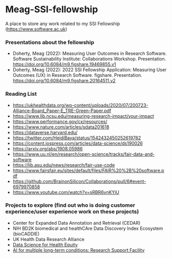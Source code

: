 # Meag-SSI-fellowship
A place to store any work related to my SSI Fellowship (https://www.software.ac.uk)

### Presentations about the fellowship
- Doherty, Meag (2022): Measuring User Outcomes in Research Software. Software Sustainability Institute: Collaborations Workshop. Presentation. https://doi.org/10.6084/m9.figshare.19469855.v1 
- Doherty, Meag (2022): 2022 SSI Fellowship Application: Measuring User Outcomes (UX) in Research Software. figshare. Presentation. https://doi.org/10.6084/m9.figshare.20164511.v2 

### Reading List
- https://ukhealthdata.org/wp-content/uploads/2020/07/200723-Alliance-Board_Paper-E_TRE-Green-Paper.pdf
- https://www.lib.ncsu.edu/measuring-research-impact/your-impact
- https://www.performance.gov/cx/resources/
- https://www.nature.com/articles/sdata201618
- https://dataverse.harvard.edu/
- https://twitter.com/HeidiBaya/status/1542432450252619782
- https://content.iospress.com/articles/data-science/ds190026
- https://arxiv.org/abs/1908.05986
- https://www.uu.nl/en/research/open-science/tracks/fair-data-and-software
- https://lib.asu.edu/news/research/fair-use-code
- https://www.fairsfair.eu/sites/default/files/FAIR%20%2B%20software.pdf
- https://github.com/BrainonSilicon/Collaborations/pull/6#event-6979970858
- https://www.youtube.com/watch?v=sRBR6vnKYiU

### Projects to explore (find out who is doing customer experience/user experience work on these projects)
-  Center for Expanded Data Annotation and Retrieval (CEDAR) 
-  NIH BD2K biomedical and healthCAre Data Discovery Index Ecosystem (bioCADDIE) 
-  UK Health Data Research Alliance
-  [Data Science for Health Equity](https://www.datascienceforhealthequity.com/get-involved)
- [AI for multiple long-term conditions: Research Support Facility](https://www.turing.ac.uk/research/research-projects/ai-multiple-long-term-conditions-research-support-facility)
